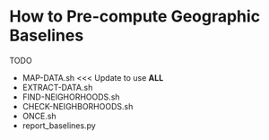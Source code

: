 # How to Pre-compute Geographic Baselines

TODO

  - MAP-DATA.sh <<< Update to use __ALL__
  - EXTRACT-DATA.sh
  - FIND-NEIGHORHOODS.sh
  - CHECK-NEIGHBORHOODS.sh
  - ONCE.sh
  - report_baselines.py